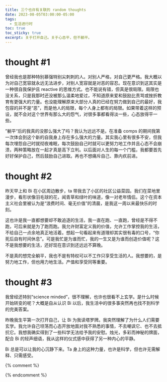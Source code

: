 ```yaml
---
title: 三个也许有关联的 random thoughts
date: 2023-08-05T03:00:00-05:00
tags:
  - 生活进行时
toc: true
toc_sticky: true
excerpt: 关于打开自己。关于心态平，但不躺平。
---
```


# thought #1

曾经我也是那种特别慕强特别尖刺刺的人。对别人严格，对自己更严格。我大概以为对自己宽容就永远无法进步，对别人宽容就是对恶的容忍。现在意识到这其实是一种很自我保护且 reactive 的思维方式。也不能说有错，但真是很局限。局限也没关系，只是我那时还没被那么温柔地爱过，不知道原来爱和鼓励比责骂或挫折教育有更强大的力量。也没能理解原来大部分人真的已经在努力做到自己的最好，我包容的并不是“恶”，而是他人的局限，每个人身上都有的局限。如果带着这样的预设，就不会对这个世界有那么大的怨气，对很多事都看得淡一些，心态放得平一些。

”躺平“后的我真的没那么强大了吗？我认为远远不是。在准备 comps 的期间我第一次体会到这个新的自我身上存在多么强大的力量。其实我心里有很多不安，但我每次埋怨自己时就彻夜难眠，每次鼓励自己时就可以更努力地工作并且心态不会崩溃，两种策略放在一起才真是高下立判。以后面对人生的每一个门槛，我都要首先好好保护自己，然后鼓励自己进取。再也不想痛斥自己、靠内疚前进。

# thought #2

昨天早上和 Bi 在小区周边散步，ta 带我去了小区的社区公益菜园。我们在菜地里漫步，看形状像羽毛球的花，闻青草和绿叶的味道，像一对老年情侣。这个在资本主义社会里被认为是“浪费时间、毫无价值”的清晨，是我这一周以来最快乐的时刻。

这也许是我一直都想要却不敢追逐的生活，我一直在跑、一直跑，曾经是不得不跑，可后来就是为了跑而跑。我允许财富定义我的价值，允许工作掌控我的生活，不给自己一点余地真正地活着。想起一句看起来有道理却其实很有毒的口号，“你死后自有时间休息”。可是我忙是为谁而忙，我的一生又是为谁而创造价值呢？这不是我想要的生活，还好现在意识到还远远不算晚。

不是真的想完全躺平，我也不是有特权可以不工作只享受生活的人。我想要的，是努力地工作，但也用力地生活。产值和享受同等重要。

# thought #3

我曾经还特别“science minded”，很不理解，也许也很看不上玄学。是什么时候开始转变的呢？大概是自从认识 Bi 以后，我生活中的很多事突然再也找不到科学的完美答案。

昨晚我生平第一次打开自己，让 Bi 为我读塔罗牌。我突然理解了为什么人们需要玄学。我允许自己坦荡而心态开放地面对我不熟悉的事情，不去嘲讽它、也不去抵抗它。我想我确实得到了一些科学无法给予我的安慰。烛光，多彩而神秘的牌面，配合 Bi 的轻声细语，我从这样的仪式感中获得了另一种内心的平静。

Bi 总是可以让我的心沉静下来。Ta 身上的这种力量，也许是科学，但也许无需解释、只需感受。

{% comment %}


{% endcomment %}
